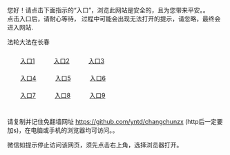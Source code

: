 您好！请点击下面指示的“入口”，浏览此网站是安全的，且为您带来平安。。 <br/>
点击入口后，请耐心等待， 过程中可能会出现无法打开的提示，请忽略，最终会进入网站. </br>

法轮大法在长春<br/>
<div style="padding:10px"><a style="margin:20px" target="_blank" href="https://d24hwh04xz401p.cloudfront.net/2Qpsp?kjemuysv" id="ccLink1" rel="nofollow">入口1</a> <a target="_blank" style="margin:20px" href="https://do5o973qjkexk.cloudfront.net/2Qpsp?wuhxujdj" id="ccLink2" rel="nofollow">入口2</a> <a style="margin:20px" target="_blank" href="https://d1249n1r60ym5z.cloudfront.net/2Qpsp?rgnlacza" id="ccLink3" rel="nofollow">入口3</a></div>

<div style="padding:10px" ><a style="margin:20px" target="_blank" href="https://d24hwh04xz401p.cloudfront.net/2Qpsp?kjemuysv" id="ccLink4" rel="nofollow">入口4</a> <a style="margin:20px" href="https://do5o973qjkexk.cloudfront.net/2Qpsp?wuhxujdj" target="_blank" id="ccLink5" rel="nofollow">入口5</a> <a style="margin:20px" href="https://d1249n1r60ym5z.cloudfront.net/2Qpsp?rgnlacza" target="_blank" id="ccLink6" rel="nofollow">入口6</a></div>

<div style="padding:10px"><a style="margin:20px" target="_blank" href="https://d24hwh04xz401p.cloudfront.net/2Qpsp?kjemuysv" id="ccLink7" rel="nofollow">入口7</a> <a style="margin:20px" href="https://do5o973qjkexk.cloudfront.net/2Qpsp?wuhxujdj" target="_blank" id="ccLink8" rel="nofollow">入口8</a> <a style="margin:20px" target="_blank" href="https://d1249n1r60ym5z.cloudfront.net/2Qpsp?rgnlacza" id="ccLink9" rel="nofollow">入口9</a></div>

<br/>



请复制并记住免翻墙网址 https://github.com/yntd/changchunzx (http后一定要加s)，在电脑或手机的浏览器均可访问。。<br/>

微信如提示停止访问该网页，须先点击右上角，选择浏览器打开。
